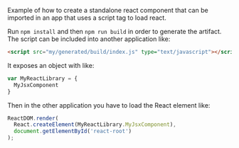 Example of how to create a standalone react component that can be imported in an app that uses a script tag to load react.

Run `npm install` and then `npm run build` in order to generate the artifact. The script can be included into another application like:

```html
<script src="my/generated/build/index.js" type="text/javascript"></script>
```

It exposes an object with like:

```javascript
var MyReactLibrary = {
  MyJsxComponent
}
```

Then in the other application you have to load the React element like:

```javascript
ReactDOM.render(
  React.createElement(MyReactLibrary.MyJsxComponent),
  document.getElementById('react-root')
);
```